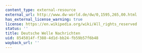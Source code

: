 ```yaml
---
content_type: external-resource
external_url: http://www.dw-world.de/dw/0,1595,265,00.html
has_external_license_warning: true
license: https://en.wikipedia.org/wiki/All_rights_reserved
status: ''
title: Deutsche Welle Nachrichten
uid: 8545014f-f388-4d1d-bb24-fb59b57f6b48
wayback_url: ''
---
```

